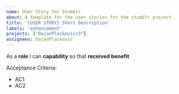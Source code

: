 ```yaml
---
name: User Story for Stumblr
about: A template for the user stories for the stumblr project.
title: '[USER STORY] Short Description'
labels: 'enhancement'
projects: ["DajanPlackovic/3"]
assignees: DajanPlackovic
---
```


As a **role** I can **capability** so that **received benefit**

Acceptance Criteria:

- AC1
- AC2

